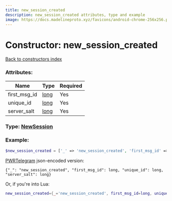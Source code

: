 ```yaml
---
title: new_session_created
description: new_session_created attributes, type and example
image: https://docs.madelineproto.xyz/favicons/android-chrome-256x256.png
---
```

# Constructor: new\_session\_created  
[Back to constructors index](index.md)



### Attributes:

| Name     |    Type       | Required |
|----------|---------------|----------|
|first\_msg\_id|[long](../types/long.md) | Yes|
|unique\_id|[long](../types/long.md) | Yes|
|server\_salt|[long](../types/long.md) | Yes|



### Type: [NewSession](../types/NewSession.md)


### Example:

```php
$new_session_created = ['_' => 'new_session_created', 'first_msg_id' => long, 'unique_id' => long, 'server_salt' => long];
```  

[PWRTelegram](https://pwrtelegram.xyz) json-encoded version:

```
{"_": "new_session_created", "first_msg_id": long, "unique_id": long, "server_salt": long}
```


Or, if you're into Lua:

```lua
new_session_created={_='new_session_created', first_msg_id=long, unique_id=long, server_salt=long}

```



